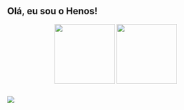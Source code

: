 ## Olá, eu sou o Henos!

<div align="center">
 <img height="140" align="center" src="https://github-readme-stats.vercel.app/api?username=henos19&count_private=true&theme=radical&show_icons=true"/>
 <img height="140" align="center" src="https://github-readme-stats.vercel.app/api/top-langs/?username=henos19&theme=radical&layout=compact"/>
</div>

##

<div>
 <a href="https://www.linkedin.com/in/henos-vinicius-38086a234/" target="_blank"><img src="https://img.shields.io/badge/LinkedIn-0077B5?style=for-the-badge&logo=linkedin&logoColor=white"/></a>
</div>

